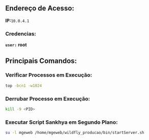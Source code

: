 ## Endereço de Acesso:
**IP:**`10.0.4.1`
### Credencias:
**`user:`** **root**

## Principais Comandos:
### Verificar Processos em Execução:
```bash
top -bcn1 -w1024
```

### Derrubar Processo em Execução: 
```bash
kill -9 <PID>
``` 

### Executar Script Sankhya em Segundo Plano:
```bash
su -l mgeweb /home/mgeweb/wildfly_producao/bin/startServer.sh
```


